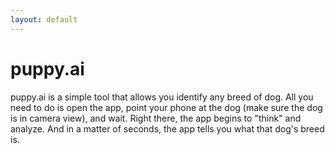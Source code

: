 ```yaml
---
layout: default
---
```

# puppy.ai


puppy.ai is a simple tool that allows you identify any breed of dog. All you need to do is open the app, point your phone at the dog (make sure the dog is in camera view), and wait. Right there, the app begins to "think" and analyze. And in a matter of seconds, the app tells you what that dog's breed is.
